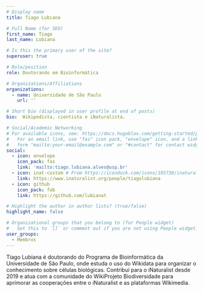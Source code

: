 ```yaml
---
# Display name
title: Tiago Lubiana

# Full Name (for SEO)
first_name: Tiago
last_name: Lubiana

# Is this the primary user of the site?
superuser: true

# Role/position
role: Doutorando em Bioinformática

# Organizations/Affiliations
organizations:
  - name: Universidade de São Paulo
    url: ''

# Short bio (displayed in user profile at end of posts)
bio:  Wikipedista, cientista e iNaturalista.

# Social/Academic Networking
# For available icons, see: https://docs.hugoblox.com/getting-started/page-builder/#icons
#   For an email link, use "fas" icon pack, "envelope" icon, and a link in the
#   form "mailto:your-email@example.com" or "#contact" for contact widget.
social:
  - icon: envelope
    icon_pack: fas
    link: 'mailto:tiago.lubiana.alves@usp.br'
  - icon: inat-custom # From https://iconduck.com/icons/195738/inaturalist-square
    link: https://www.inaturalist.org/people/tiagolubiana
  - icon: github
    icon_pack: fab
    link: https://github.com/lubianat

# Highlight the author in author lists? (true/false)
highlight_name: false

# Organizational groups that you belong to (for People widget)
#   Set this to `[]` or comment out if you are not using People widget.
user_groups:
  - Membros
---
```


Tiago Lubiana é doutorando do Programa de Bioinformática da Universidade de São Paulo, onde estuda o uso do Wikidata para organizar o conhecimento sobre células biológicas. Contribui para o iNaturalist desde 2019 e atua com a comunidade do WikiProjeto Biodiversidade para aprimorar as cooperações entre o iNaturalist e as plataformas Wikimedia. 
